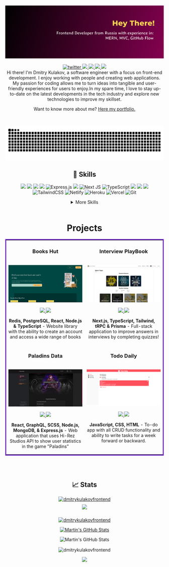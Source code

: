![](github-banner.jpg)

<p align='center'></p>


<div align="center">
<a href="https://www.linkedin.com/in/dmitrykulakovfrontend/">
  <img src="https://img.shields.io/badge/LinkedIn-0077B5?style=for-the-badge&logo=linkedin&logoColor=white" alt="twitter"/>
</a>
<a href="https://twitter.com/AtomEistee">
  <img src="https://img.shields.io/badge/Twitter-1DA1F2?style=for-the-badge&logo=twitter&logoColor=white"/>
</a>
<a href="mailto:atomeistee@gmail.com">
  <img src="https://img.shields.io/badge/Gmail-D14836?style=for-the-badge&logo=gmail&logoColor=white"/>
</a>
<a href="https://angel.co/u/dmitrykulakovfrontend">
  <img src="https://img.shields.io/badge/AngelList-%23D4D4D4.svg?style=for-the-badge&logo=AngelList&logoColor=black"/>
</a>
<a href=" https://wakatime.com/@atomeistee">
  <img src="https://wakatime.com/badge/user/e4e7f0f2-a74c-4896-aca9-cd0e041e3286.svg?style=for-the-badge"/>
</a>
</div>

<div align="center">
Hi there! I'm Dmitry Kulakov, a software engineer with a focus on front-end development. I enjoy working with people and creating web applications. My passion for coding allows me to turn ideas into tangible and user-friendly experiences for users to enjoy.In my spare time, I love to stay up-to-date on the latest developments in the tech industry and explore new technologies to improve my skillset.

Want to know more about me? [Here my portfolio.](https://dmitrykulakov.vercel.app/)
</div>
<br>

<div align="center">

![Snake animation](https://github.com/dmitrykulakovfrontend/dmitrykulakovfrontend/blob/output/github-contribution-grid-snake.svg)

## 💼 Skills
![](https://img.shields.io/badge/MongoDB-4EA94B?style=for-the-badge&logo=mongodb&logoColor=white)
![](https://img.shields.io/badge/HTML5-E34F26?style=for-the-badge&logo=html5&logoColor=white)
![](https://img.shields.io/badge/JavaScript-323330?style=for-the-badge&logo=javascript&logoColor=F7DF1E)
![](https://img.shields.io/badge/Node.js-43853D?style=for-the-badge&logo=node.js&logoColor=white)
![Express.js](https://img.shields.io/badge/express.js-%23404d59.svg?style=for-the-badge&logo=express&logoColor=%2361DAFB)
![](https://img.shields.io/badge/React-20232A?style=for-the-badge&logo=react&logocolor=4AB197)
![Next JS](https://img.shields.io/badge/Next-black?style=for-the-badge&logo=next.js&logoColor=white)
![TypeScript](https://img.shields.io/badge/typescript-%23007ACC.svg?style=for-the-badge&logo=typescript&logoColor=white)
![](https://img.shields.io/badge/CSS3-1572B6?style=for-the-badge&logo=css3&logoColor=white)
![](https://img.shields.io/badge/SCSS-CC6699?style=for-the-badge&logo=sass&logoColor=white)
![](https://img.shields.io/badge/Bootstrap-563D7C?style=for-the-badge&logo=bootstrap&logoColor=white)
![TailwindCSS](https://img.shields.io/badge/tailwindcss-%2338B2AC.svg?style=for-the-badge&logo=tailwind-css&logoColor=white)
![Netlify](https://img.shields.io/badge/netlify-%23000000.svg?style=for-the-badge&logo=netlify&logoColor=#00C7B7)
![Heroku](https://img.shields.io/badge/heroku-%23430098.svg?style=for-the-badge&logo=heroku&logoColor=white)
![Vercel](https://img.shields.io/badge/vercel-%23000000.svg?style=for-the-badge&logo=vercel&logoColor=white)
![Git](https://img.shields.io/badge/git-%23F05033.svg?style=for-the-badge&logo=git&logoColor=white)
</div>
<details align="center">
<summary>More Skills</summary>
<br>

![Visual Studio Code](https://img.shields.io/badge/Visual%20Studio%20Code-0078d7.svg?style=for-the-badge&logo=visual-studio-code&logoColor=white)
![Canva](https://img.shields.io/badge/Canva-%2300C4CC.svg?style=for-the-badge&logo=Canva&logoColor=white)
![Figma](https://img.shields.io/badge/figma-%23F24E1E.svg?style=for-the-badge&logo=figma&logoColor=white)
![NPM](https://img.shields.io/badge/NPM-%23000000.svg?style=for-the-badge&logo=npm&logoColor=white)
![](https://img.shields.io/badge/Adobe%20Photoshop-31A8FF?style=for-the-badge&logo=Adobe%20Photoshop&logoColor=black)
![](https://img.shields.io/badge/GitHub-black?style=for-the-badge&logo=GitHub)
![Codewars](https://img.shields.io/badge/Codewars-B1361E?style=for-the-badge&logo=codewars&logoColor=grey)
![LeetCode](https://img.shields.io/badge/LeetCode-000000?style=for-the-badge&logo=LeetCode&logoColor=#d16c06)
![Apollo-GraphQL](https://img.shields.io/badge/-ApolloGraphQL-311C87?style=for-the-badge&logo=apollo-graphql)
![Bootstrap](https://img.shields.io/badge/bootstrap-%23563D7C.svg?style=for-the-badge&logo=bootstrap&logoColor=white)

</details>

<br>

<h1 align="center">Projects</h1>
<table bordercolor="#6c25be">
  
  
  <tr>
    <td>
      <h3 align="center">Books Hut</h3>
        <br />
        <a target="_blank" href="https://books-hut.netlify.app/">
            <img src="books-hut.jpeg" width="100%" alt="Books Hut App"/>
        </a>
        <br />
        <p align="center">
  <a href="https://github.com/dmitrykulakovfrontend/Books-Hut" target="_blank">
    <img src="https://img.shields.io/badge/github-%23121011.svg?style=for-the-badge&logo=github&logoColor=white"/>
  </a>  
  <a href="https://books-hut.netlify.app/" target="_blank">
    <img src="https://img.shields.io/badge/WEBSITE-%23117AC9.svg?style=for-the-badge&logo=WordPress&logoColor=white"/>
  </a>
      </p>
        <p align="center"><strong>Redis, PostgreSQL, React, Node.js & TypeScript</strong> - Website library with the ability to create an account and access a wide range of books</p>
    </td>
    <td>
      <h3 align="center">Interview PlayBook</h3>
        <br />
        <a target="_blank" href="https://interviewplaybook.vercel.app/">
            <img src="interview-play-book.webp" width="100%" alt="Interview PlayBook"/>
        </a>
        <br />
        <p align="center">
  <a href="https://github.com/dmitrykulakovfrontend/InterviewPlayBook" target="_blank">
    <img src="https://img.shields.io/badge/github-%23121011.svg?style=for-the-badge&logo=github&logoColor=white"/>
  </a>  
  <a href="https://interviewplaybook.vercel.app/" target="_blank">
    <img src="https://img.shields.io/badge/WEBSITE-%23117AC9.svg?style=for-the-badge&logo=WordPress&logoColor=white"/>
  </a>
      </p>
        <p align="center"><strong>Next.js, TypeScript, Tailwind, tRPC & Prisma</strong> - Full-stack application to improve answers in interviews by completing quizzes!</p>
    </td>
  </tr>
  <tr>
    <td width="50%" valign="top">
      <h3 align="center">Paladins Data</h3>
        <br />
        <a target="_blank" href="https://paladins-data.vercel.app/">
            <img src="paladins-data.jpeg" alt="Paladins Data App"/>
        </a>
        <br />
        <p align="center">
  <a href="https://github.com/dmitrykulakovfrontend/Paladins-Data" target="_blank">
    <img src="https://img.shields.io/badge/github-%23121011.svg?style=for-the-badge&logo=github&logoColor=white"/>
  </a>  
  <a href="https://paladins-data.vercel.app/" target="_blank">
    <img src="https://img.shields.io/badge/WEBSITE-%23117AC9.svg?style=for-the-badge&logo=WordPress&logoColor=white"/>
  </a>
      </p>
        <p align="center"><strong>React, GraphQL, SCSS, Node.js, MongoDB, & Express.js</strong> - Web application that uses Hi-Rez Studios API to show user statistics in the game "Paladins"</p>
    </td>
    <td width="50%" valign="top"><h3 align="center">Todo Daily</h3>
        <br />
        <a target="_blank" href="https://dmitrykulakovfrontend.github.io/Todo-daily/">
            <img src="todo-daily.png" alt="Paladins Data App"/>
        </a>
        <br />
        <p align="center">
  <a href="https://github.com/dmitrykulakovfrontend/Todo-daily" target="_blank">
    <img src="https://img.shields.io/badge/github-%23121011.svg?style=for-the-badge&logo=github&logoColor=white"/>
  </a>  
  <a href="https://dmitrykulakovfrontend.github.io/Todo-daily/" target="_blank">
    <img src="https://img.shields.io/badge/WEBSITE-%23117AC9.svg?style=for-the-badge&logo=WordPress&logoColor=white"/>
  </a>
      </p>
        <p align="center"><strong>JavaScript, CSS, HTML</strong> - To-do app with all CRUD functionality and ability to write tasks for a week forward or backward.</p>
    </td>
  </tr>
</table>
<div align="center">

<br>
<br>

</div>

<h2 align="center"> &#x1f4c8; Stats </h2>

<div align="center">
<a href="hss"> <img src="https://komarev.com/ghpvc/?username=dmitrykulakovfrontend&label=Profile%20views&color=1fe02c&style=plastic" alt="dmitrykulakovfrontend" /> </a>
<br>


<!-- daily.dev card <p><a href="https://app.daily.dev/AtomEistee"><img src="https://github.com/dmitrykulakovfrontend/dmitrykulakovfrontend/blob/main/devcard.svg" width="250" alt="dmitry kulakov Dev Card"/></a></p> -->

<a href="https://github.com/dmitrykulakovfrontend">
  <img style="margin:0.5rem" width="300" src="https://github-readme-stats.vercel.app/api/top-langs/?username=dmitrykulakovfrontend&title_color=ffffff&text_color=c9cacc&icon_color=4AB197&bg_color=1A2B34&hide=JupyterNotebook" />
</a>
<p> <a href="https://github.com/ryo-ma/github-profile-trophy"><img  src="https://github-profile-trophy.vercel.app/?username=dmitrykulakovfrontend&theme=monokai&column=3&row=2&margin-w=15&margin-h=15" alt="dmitrykulakovfrontend" /></a> </p>

<a href="https://github.com/dmitrykulakovfrontend">
  <img  width="400" src="https://github-readme-stats.vercel.app/api?username=dmitrykulakovfrontend&show_icons=true&line_height=27&count_private=true&title_color=ffffff&text_color=c9cacc&icon_color=4AB097&bg_color=1A2B34" alt="Martin's GitHub Stats" />
</a>

<p>
  <img width="450" src="https://github-readme-stats.vercel.app/api/wakatime?username=atomeistee&langs_count=7" alt="Martin's GitHub Stats" /></p>

<p><img align="center" src="https://github-readme-streak-stats.herokuapp.com?user=dmitrykulakovfrontend&theme=dark" alt="dmitrykulakovfrontend" /></p>
<p><a href="https://www.codewars.com/users/Dmitry%20Kulakov">
  <img width="500" src="https://www.codewars.com/users/Dmitry%20Kulakov/badges/large?theme=dark" />
</a> </p>
</div>

<br>
